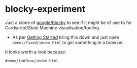 # blocky-experiment

Just a clone of [google/blocky](https://github.com/google/blockly) to see if it might be of use to for  Cardscript/State Machine visualisation/tooling.


* As per [Getting Started](https://developers.google.com/blockly/guides/get-started/web) bring this down and just open `demos/fixed/index.html` to get something in a browser.

It looks worth a look because:

`demos/toolbox/index.html`
